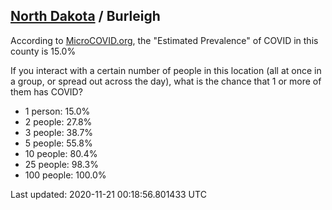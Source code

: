 
## [North Dakota](/united-states/north-dakota) / Burleigh

According to [MicroCOVID.org](http://microcovid.org),
the "Estimated Prevalence" of COVID in this county is 15.0%

If you interact with a certain number of people in this location
(all at once in a group, or spread out across the day), what is the chance that
1 or more of them has COVID?

- 1 person: 15.0%
- 2 people: 27.8%
- 3 people: 38.7%
- 5 people: 55.8%
- 10 people: 80.4%
- 25 people: 98.3%
- 100 people: 100.0%

Last updated: 2020-11-21 00:18:56.801433 UTC
